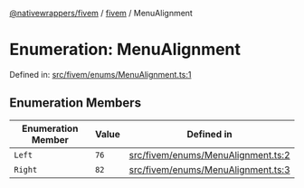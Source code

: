 [@nativewrappers/fivem](../../README.md) / [fivem](../README.md) / MenuAlignment

# Enumeration: MenuAlignment

Defined in: [src/fivem/enums/MenuAlignment.ts:1](https://github.com/nativewrappers/nativewrappers/blob/fae5ced8514b2702c9e091cb4666009f585dc560/src/fivem/enums/MenuAlignment.ts#L1)

## Enumeration Members

| Enumeration Member | Value | Defined in |
| ------ | ------ | ------ |
| <a id="left"></a> `Left` | `76` | [src/fivem/enums/MenuAlignment.ts:2](https://github.com/nativewrappers/nativewrappers/blob/fae5ced8514b2702c9e091cb4666009f585dc560/src/fivem/enums/MenuAlignment.ts#L2) |
| <a id="right"></a> `Right` | `82` | [src/fivem/enums/MenuAlignment.ts:3](https://github.com/nativewrappers/nativewrappers/blob/fae5ced8514b2702c9e091cb4666009f585dc560/src/fivem/enums/MenuAlignment.ts#L3) |

